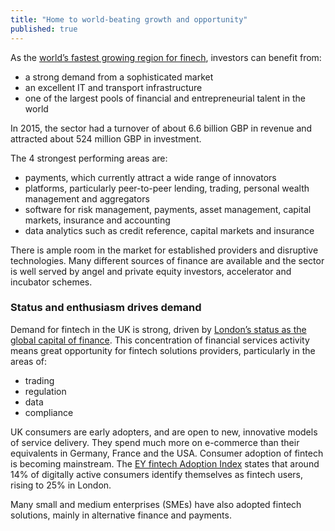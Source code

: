 ```yaml
---
title: "Home to world-beating growth and opportunity"
published: true
---
```

As the [world’s fastest growing region for finech](https://www.gov.uk/government/publications/uk-fintech-on-the-cutting-edge), investors can benefit from:
- a strong demand from a sophisticated market
- an excellent IT and transport infrastructure
- one of the largest pools of financial and entrepreneurial talent in the world

In 2015, the sector had a turnover of about 6.6 billion GBP in revenue and attracted about 524 million GBP in investment.

The 4 strongest performing areas are:

- payments, which currently attract a wide range of innovators
- platforms, particularly peer-to-peer lending, trading, personal wealth management and aggregators
- software for risk management, payments, asset management, capital markets, insurance and accounting
- data analytics such as credit reference, capital markets and insurance

There is ample room in the market for established providers and disruptive technologies. Many different sources of finance are available and the sector is well served by angel and private equity investors, accelerator and incubator schemes.

### Status and enthusiasm drives demand

Demand for fintech in the UK is strong, driven by [London’s status as the global capital of finance](http://www.longfinance.net/global-financial-centres-index-20/1037-gfci-20.html). This concentration of financial services activity means great opportunity for fintech solutions providers, particularly in the areas of:

- trading
- regulation
- data
- compliance

UK consumers are early adopters, and are open to new, innovative models of service delivery. They spend much more on e-commerce than their equivalents in Germany, France and the USA. Consumer adoption of fintech is becoming mainstream. The [EY fintech Adoption Index](http://www.ey.com/gl/en/industries/financial-services/ey-fintech-adoption-index) states that around 14% of digitally active consumers identify themselves as fintech users, rising to 25% in London.

Many small and medium enterprises (SMEs) have also adopted fintech solutions, mainly in alternative finance and payments.
